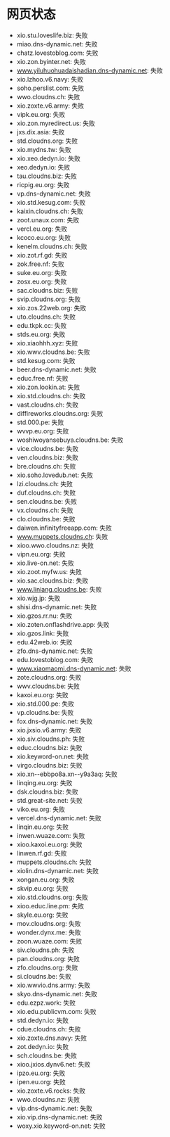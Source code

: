 # 网页状态
- xio.stu.loveslife.biz: 失败
- miao.dns-dynamic.net: 失败
- chatz.lovestoblog.com: 失败
- xio.zon.byinter.net: 失败
- www.yiluhuohuadaishadian.dns-dynamic.net: 失败
- xio.lzhoo.v6.navy: 失败
- soho.perslist.com: 失败
- wwo.cloudns.ch: 失败
- xio.zoxte.v6.army: 失败
- vipk.eu.org: 失败
- xio.zon.myredirect.us: 失败
- jxs.dix.asia: 失败
- std.cloudns.org: 失败
- xio.mydns.tw: 失败
- xio.xeo.dedyn.io: 失败
- xeo.dedyn.io: 失败
- tau.cloudns.biz: 失败
- ricpig.eu.org: 失败
- vp.dns-dynamic.net: 失败
- xio.std.kesug.com: 失败
- kaixin.cloudns.ch: 失败
- zoot.unaux.com: 失败
- vercl.eu.org: 失败
- kcoco.eu.org: 失败
- kenelm.cloudns.ch: 失败
- xio.zot.rf.gd: 失败
- zok.free.nf: 失败
- suke.eu.org: 失败
- zosx.eu.org: 失败
- sac.cloudns.biz: 失败
- svip.cloudns.org: 失败
- xio.zos.22web.org: 失败
- uto.cloudns.ch: 失败
- edu.tkpk.cc: 失败
- stds.eu.org: 失败
- xio.xiaohhh.xyz: 失败
- xio.wwv.cloudns.be: 失败
- std.kesug.com: 失败
- beer.dns-dynamic.net: 失败
- educ.free.nf: 失败
- xio.zon.lookin.at: 失败
- xio.std.cloudns.ch: 失败
- vast.cloudns.ch: 失败
- diffireworks.cloudns.org: 失败
- std.000.pe: 失败
- wvvp.eu.org: 失败
- woshiwoyansebuya.cloudns.be: 失败
- vice.cloudns.be: 失败
- ven.cloudns.biz: 失败
- bre.cloudns.ch: 失败
- xio.soho.lovedub.net: 失败
- lzi.cloudns.ch: 失败
- duf.cloudns.ch: 失败
- sen.cloudns.be: 失败
- vx.cloudns.ch: 失败
- clo.cloudns.be: 失败
- daiwen.infinityfreeapp.com: 失败
- www.muppets.cloudns.ch: 失败
- xioo.wwo.cloudns.nz: 失败
- vipn.eu.org: 失败
- xio.live-on.net: 失败
- xio.zoot.myfw.us: 失败
- xio.sac.cloudns.biz: 失败
- www.liniang.cloudns.be: 失败
- xio.wjg.jp: 失败
- shisi.dns-dynamic.net: 失败
- xio.gzos.rr.nu: 失败
- xio.zoten.onflashdrive.app: 失败
- xio.gzos.link: 失败
- edu.42web.io: 失败
- zfo.dns-dynamic.net: 失败
- edu.lovestoblog.com: 失败
- www.xiaomaomi.dns-dynamic.net: 失败
- zote.cloudns.org: 失败
- wwv.cloudns.be: 失败
- kaxoi.eu.org: 失败
- xio.std.000.pe: 失败
- vp.cloudns.be: 失败
- fox.dns-dynamic.net: 失败
- xio.jxsio.v6.army: 失败
- xio.siv.cloudns.ph: 失败
- educ.cloudns.biz: 失败
- xio.keyword-on.net: 失败
- virgo.cloudns.biz: 失败
- xio.xn--ebbpo8a.xn--y9a3aq: 失败
- linqing.eu.org: 失败
- dsk.cloudns.biz: 失败
- std.great-site.net: 失败
- viko.eu.org: 失败
- vercel.dns-dynamic.net: 失败
- linqin.eu.org: 失败
- inwen.wuaze.com: 失败
- xioo.kaxoi.eu.org: 失败
- linwen.rf.gd: 失败
- muppets.cloudns.ch: 失败
- xiolin.dns-dynamic.net: 失败
- xongan.eu.org: 失败
- skvip.eu.org: 失败
- xio.std.cloudns.org: 失败
- xioo.educ.line.pm: 失败
- skyle.eu.org: 失败
- mov.cloudns.org: 失败
- wonder.dynx.me: 失败
- zoon.wuaze.com: 失败
- siv.cloudns.ph: 失败
- pan.cloudns.org: 失败
- zfo.cloudns.org: 失败
- si.cloudns.be: 失败
- xio.wwvio.dns.army: 失败
- skyo.dns-dynamic.net: 失败
- edu.ezpz.work: 失败
- xio.edu.publicvm.com: 失败
- std.dedyn.io: 失败
- cdue.cloudns.ch: 失败
- xio.zoxte.dns.navy: 失败
- zot.dedyn.io: 失败
- sch.cloudns.be: 失败
- xioo.jxios.dynv6.net: 失败
- ipzo.eu.org: 失败
- ipen.eu.org: 失败
- xio.zoxte.v6.rocks: 失败
- wwo.cloudns.nz: 失败
- vip.dns-dynamic.net: 失败
- xio.vip.dns-dynamic.net: 失败
- woxy.xio.keyword-on.net: 失败

